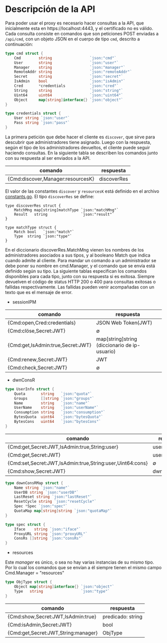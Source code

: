 # Descripción de la API

Para poder usar el proxy es necesario hacer consultas a la API, que inicialmente esta en https://localhost:4443, y el certificado no es válido. Cada consulta consiste en comandos que son peticiones POST enviadas a `/api/cmd`, con un objeto JSON en el cuerpo de tipo `cmd`, descrito a continuación:

```go
type cmd struct {
	Cmd        string                 `json:"cmd"`
	User       string                 `json:"user"`
	Manager    string                 `json:"manager"`
	RemoteAddr string                 `json:"remoteAddr"`
	Secret     string                 `json:"secret"`
	IsAdmin    bool                   `json:"isAdmin"`
	Cred       *credentials           `json:"cred"`
	String     string                 `json:"string"`
	Uint64     uint64                 `json:"uint64"`
	Object     map[string]interface{} `json:"object"`
}

type credentials struct {
	User string `json:"user"`
	Pass string `json:"pass"`
}
```

La primera petición que debe hacer el cliente es `discover`, que sirve para descubrir que administradores tiene asignado. Luego con la respuesta, según el tipo de los administradores devueltos, el cliente puede seguir haciendo consultas. En la siguiente tabla se describen los comandos junto con su respuesta al ser enviados a la API.

| comando                           | respuesta   |
|---------------------------------- | ----------- |
| {Cmd:discover,Manager:resourcesK} | discoverRes |

El valor de las constantes `discover` y `resourcesK` está definido en el archivo [constants.go](constants.go). El tipo `discoverRes` se define:

```
type discoverRes struct {
	MatchMng map[string]matchType `json:"matchMng"`
	Result   string               `json:"result"`
}

type matchType struct {
	Match bool   `json:"match"`
	Type  string `json:"type"`
}
```

En el diccionario discoverRes.MatchMng vienen los nombres de los administradores asociados a sus tipos, y al booleano Match que indica cuando admite al cliente. Para mandar un comando a un administrador se debe poner su nombre en cmd.Manager, y el comando que se envía está definido según su tipo. La siguiente tablas especifican los comandos disponibles para cada tipo, junto con su respuesta si es exitosa. Siempre devuelven el código de status HTTP 200 o 400 para consultas exitosas o fallidas respectivamente. Las fallidas pueden venir acompañadas con un texto que es el mensaje de error.

- sessionIPM

| comando                          | respuesta           |
| -------------------------------- | ------------------- |
| {Cmd:open,Cred:credentials}     | JSON Web Token(JWT) |
| {Cmd:clöse,Secret:JWT}           | ∅                   |
| {Cmd:get,IsAdmin:true,Secret:JWT}| map[string]string (diccionario de ip-usuario)   | 
| {Cmd:renew,Secret:JWT}           | JWT                 |
| {Cmd:check,Secret:JWT}           | ∅                   |

- dwnConsR

```go
type UserInfo struct {
	Quota       string   `json:"quota"`
	Groups      []string `json:"groups"`
	Name        string   `json:"name"`
	UserName    string   `json:"userName"`
	Consumption string   `json:"consumption"`
	BytesQuota  uint64   `json:"bytesQuota"`
	BytesCons   uint64   `json:"bytesCons"`
}
```

| comando                                      | respuesta |
| -------------------------------------------- | --------- |
| {Cmd:get,Secret:JWT,IsAdmin:true,String:user}| userInfo  |
| {Cmd:get,Secret:JWT}                         | userInfo  |
| {Cmd:set,Secret:JWT,IsAdmin:true,String:user,Uint64:cons} | ∅ |
| {Cmd:show,Secret:JWT} | dwnConsRMap |

```go
type downConsRMap struct {
	Name string `json:"name"`
	UserDB string `json:"userDB"`
	LastReset string `json:"lastReset"`
	ResetCycle string `json:"resetCycle"`
	Spec *Spec `json:"spec"`
	QuotaMap map[string]string `json:"quotaMap"`
}

type spec struct {
	Iface    string `json:"iface"`
	ProxyURL string `json:"proxyURL"`
	ConsRs []string `json:"consRs"`
}
```

- resources

Este _manager_ es único, o sea no hay varias instancias de su mismo tipo. Por lo cual los comandos que se envían a él siempre tienen el mismo campo Cmd.Manager = "resources"

```go
type ObjType struct {
	Object map[string]interface{} `json:"object"`
	Type   string                 `json:"type"`
}
```

| comando                             | respuesta         |
| ------------------------------------| ----------------- |
| {Cmd:show,Secret:JWT,IsAdmin:true}  | predicado: string | 
| {Cmd:isAdmin,Secret:JWT}            | bool              |
| {Cmd:get,Secret:JWT,String:manager} | ObjType           |
